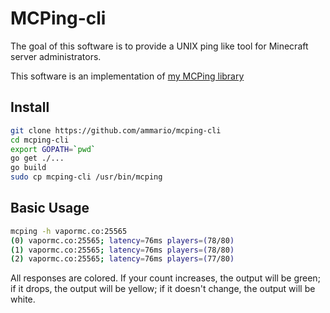 # MCPing-cli
The goal of this software is to provide a UNIX ping like tool for Minecraft server administrators.

This software is an implementation of [my MCPing library](https://github.com/ammario/mcping)
## Install
```bash
git clone https://github.com/ammario/mcping-cli
cd mcping-cli
export GOPATH=`pwd`
go get ./...
go build
sudo cp mcping-cli /usr/bin/mcping
```


## Basic Usage
```bash
mcping -h vapormc.co:25565
(0) vapormc.co:25565; latency=76ms players=(78/80)
(1) vapormc.co:25565; latency=76ms players=(78/80)
(2) vapormc.co:25565; latency=76ms players=(77/80)
```
All responses are colored. If your count increases, the output will be green; if it drops, the output will be yellow; if it doesn't change, the output will be white.

